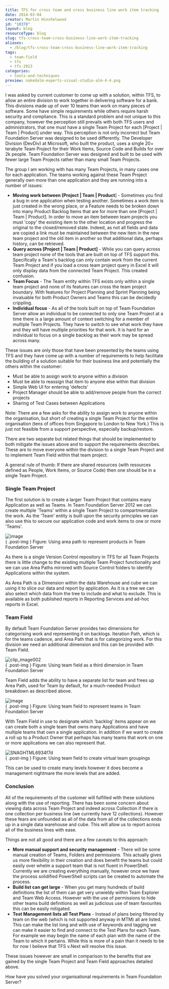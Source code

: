 ```yaml
---
title: TFS for cross team and cross business line work item tracking
date: 2014-03-04
creator: Martin Hinshelwood
id: "10378"
layout: blog
resourceType: blog
slug: tfs-cross-team-cross-business-line-work-item-tracking
aliases:
  - /blog/tfs-cross-team-cross-business-line-work-item-tracking
tags:
  - team-field
  - tfs
  - tfs-2013
categories:
  - tools-and-techniques
preview: nakedalm-experts-visual-studio-alm-4-4.png
---
```


I was asked by current customer to come up with a solution, within TFS, to allow an entire division to work together in delivering software for a bank. This divisions made up of over 10 teams than work on many pieces of software. Some have simple requirements while others require harsh security and compliance. This is a standard problem and not unique to this company, however the perception still prevails with both TFS users and administrators, that one must have a single Team Project for each \[Project | Team | Product\] under way. This perception is not only incorrect but Team Foundation Server was designed to be used differently. The Developer Division (DevDiv) at Microsoft, who built the product, uses a single 20+ terabyte Team Project for their Work Items, Source Code and Builds for over 2k people. Team Foundation Server was designed and built to be used with fewer large Team Projects rather than many small Team Projects.

The group I am working with has many Team Projects, in many cases one for each application. The teams working against these Team Project generally own more than one application and they are running into a number of issues:

- **Moving work between \[Project | Team | Product**\] - Sometimes you find a bug in one application when testing another. Sometimes a work item is just created in the wrong place, or a Feature needs to be broken down into many Product Backlog Items that are for more than one \[Project | Team | Product\]. In order to move an item between team projects you must 'copy' the existing item to the other location and progress the original to the closed/removed state. Indeed, as not all fields and data are copied a link must be maintained between the new item in the new team project and the old item in another so that additional data, perhaps history, can be retrieved.
- **Query across \[Project | Team | Product\]** - While you can query across team project none of the tools that are built on top of TFS support this. Specifically a Team's backlog can only contain work from the current Team Project and if you load a cross team project query in Excel it will only display data from the connected Team Project. This created confusion.
- **Team Focus** - The Team entity within TFS exists only within a single team project and none of its features can cross the team project boundary. With features for Project Planning and Sprint Planning being invaluable for both Product Owners and Teams this can be decidedly crippling.
- **Individual focus** - As all of the tools built on top of Team Foundation Server allow an individual to be connected to only one Team Project at a time there is a large amount of context switching for a member of multiple Team Projects. They have to switch to see what work they have and they will have multiple priorities for that work. It is hard for an individual to focus on a single backlog as their work may be spread across many.

These issues are only those that have been presented by the teams using TFS and they have come up with a number of requirements to help facilitate the building of a solution suitable for their business line and potentially the others within the customer:

- Must be able to assign work to anyone within a division
- Must be able to reassign that item to anyone else within that division
- Simple Web UI for entering 'defects'
- Project Manager should be able to add/remove people from the correct projects
- Sharing of Test Cases between Applications

Note: There are a few asks for the ability to assign work to anyone within the organisation, but short of creating a single Team Project for the entire organisation (tens of offices from Singapore to London to New York.) This is just not feasible from a support perspective, especially backup/restore.

There are two separate but related things that should be implemented to both mitigate the issues above and to support the requirements describes. These are to move everyone within the division to a single Team Project and to implement Team Field within that team project.

A general rule of thumb: If there are shared resources (with resources defined as People, Work Items, or Source Code) then one should be in a single Team Project.

### Single Team Project

The first solution is to create a larger Team Project that contains many Application as well as Teams. In Team Foundation Server 2012 we can create multiple 'Teams' within a single Team Project to compartmentalize the work. As the 'Team' entity is built upon the security principles we can also use this to secure our application code and work items to one or more 'Teams'.

![image](images/image-2-2.png "image")  
{ .post-img }
Figure: Using area path to represent products in Team Foundation Server

As there is a single Version Control repository in TFS for all Team Projects there is little change to the existing multiple Team Project functionality and we can use Area Paths mirrored with Source Control folders to identify Applications within the system.

As Area Path is a Dimension within the data Warehouse and cube we can using it to slice our data and report by application. As it is a tree we can also select which data from the tree to include and what to exclude. This is available as both published reports in Reporting Services and ad-hoc reports in Excel.

### Team Field

By default Team Foundation Server provides two dimensions for categorising work and representing it on backlogs. Iteration Path, which is for the teams cadence, and Area Path that is for categorizing work. For this division we need an additional dimension and this can be provided with Team Field.

![clip_image002](images/clip_image0021-1-1.png "clip_image002")  
{ .post-img }
Figure: Using team field as a third dimension in Team Foundation Server

Team Field adds the ability to have a separate list for team and frees up Area Path, used for Team by default, for a much-needed Product breakdown as described above.

![image](images/image1-3-3.png "image")  
{ .post-img }
Figure: Using team field to represent teams in Team Foundation Server

With Team Field in use to designate which 'backlog' items appear on we can create both a single team that owns many Applications and have multiple teams that own a single application. In addition if we want to create a roll up to a Product Owner that perhaps has many teams that work on one or more applications we can also represent that.

![SNAGHTML6934f7d](images/SNAGHTML6934f7d-5-5.png "SNAGHTML6934f7d")  
{ .post-img }
Figure: Using team field to create virtual team groupings

This can be used to create many levels however it does become a management nightmare the more levels that are added.

### Conclusion

All of the requirements of the customer will fulfilled with these solutions along with the use of reporting. There has been some concern about viewing data across Team Project and indeed across Collection if there is one collection per business line (we currently have 12 collections). However these fears are unfounded as all of the data from all of the collections ends up in a single data warehouse and cube. This will allow us to report across all of the business lines with ease.

Things are not all good and there are a few caveats to this approach:

- **More manual support and security management** - There will be some manual creation of Teams, Folders and permissions. This actually gives us more flexibility in their creation and does benefit the teams but could easily over whelm a support team that is not fluent in PowerShell. Currently we are creating everything manually, however once we have the process solidified PowerShell scripts can be created to automate the process.
- **Build list can get large** - When you get many hundreds of build definitions the list of them can get very unwieldy within Team Explorer and Team Web Access. However with the use of permissions to hide other teams build definitions as well as judicious use of team favourites this can be easily mitigated.
- **Test Management lists all Test Plans** - Instead of plans being filtered by team on the web (which is not supported anyway in MTM) all are listed. This can make the list long and with use of keywords and tagging we can make it easier to find and connect to the Test Plans for each Team. For example we may begin the name of each plan with the name of the Team to which it pertains. While this is more of a pain than it needs to be for now I believe that TFS v.Next will resolve this issue.

These issues however are small in comparison to the benefits that are gained by the single Team Project and Team Field approaches detailed above.

How have you solved your organisational requirements in Team Foundation Server?

